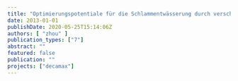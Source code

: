 ```yaml
---
title: "Optimierungspotentiale für die Schlammentwässerung durch verschiedene chemische Konditionierungsverfahren"
date: 2013-01-01
publishDate: 2020-05-25T15:14:06Z
authors: [ "zhou" ]
publication_types: ["7"]
abstract: ""
featured: false
publication: ""
projects: ["decamax"]
---
```


